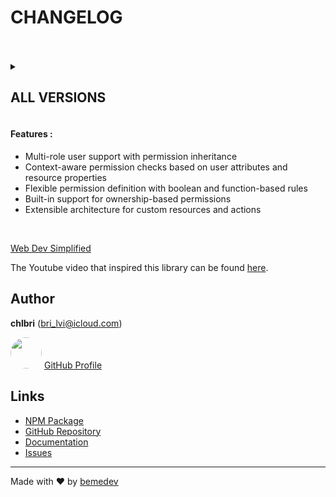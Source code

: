 # CHANGELOG

<br/>
<br/>

<details>
<summary>

## ALL VERSIONS

</summary>

<details>
<summary>

### **Version [0.0.2] -->** _2025/07/22 23:20_

</summary>

- 🐛 **Fix**: Ensure `data` is always defined in function-based permissions
  checks
- 🐛 **Fix**: Correct type inference for `data` in permission functions
- Add inspiration
</details>

<br/>

<details>
<summary>

### **Version [0.0.1] -->** _2025/07/22 14:11_

</summary>

- ✨ **Initial release** - First version of the permissions library
- 🔒 **Type-safe ABAC system** - Attribute-Based Access Control with full
  TypeScript support
- 🎯 **Role-based permissions** - Support for admin, moderator, and user
  roles with hierarchical access
- 🔧 **Function-based permissions** - Dynamic permission evaluation using
  custom functions
- 📝 **Resource management** - Built-in support for comments and todos with
  extensible architecture
- 🚫 **User blocking system** - Bi-directional user blocking for privacy
  and security
- 🧪 **Comprehensive testing** - Full test suite covering all permission
  scenarios
- 📦 **Zero dependencies** - Lightweight and standalone implementation
- 🎨 **Developer experience** - Type helpers and utilities for easy
  configuration
- 📚 **Complete documentation** - Usage examples and API reference

</details>

</details>

#### **Features :**

- Multi-role user support with permission inheritance
- Context-aware permission checks based on user attributes and resource
  properties
- Flexible permission definition with boolean and function-based rules
- Built-in support for ownership-based permissions
- Extensible architecture for custom resources and actions

<br/>

[Web Dev Simplified](https://www.youtube.com/@WebDevSimplified)

The Youtube video that inspired this library can be found
[here](https://www.youtube.com/watch?v=5GG-VUvruzE).

## Author

**chlbri** (bri_lvi@icloud.com)

[<img src="https://github.com/chlbri.png" width="50" height="50" style="border-radius: 50%;">](https://github.com/chlbri?tab=repositories)
[GitHub Profile](https://github.com/chlbri?tab=repositories)

## Links

- [NPM Package](https://www.npmjs.com/package/@bemedev/permissions)
- [GitHub Repository](https://github.com/chlbri/permissions)
- [Documentation](https://github.com/chlbri/permissions#readme)
- [Issues](https://github.com/chlbri/permissions/issues)

---

Made with ❤️ by [bemedev](https://bemedev.vercel.app)
